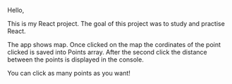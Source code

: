 Hello,

This is my React project. The goal of this project was to study and practise React.

The app shows map. Once clicked on the map the cordinates of the point clicked is saved into Points array. After the second click the distance between the points is displayed in the console.

You can click as many points as you want!